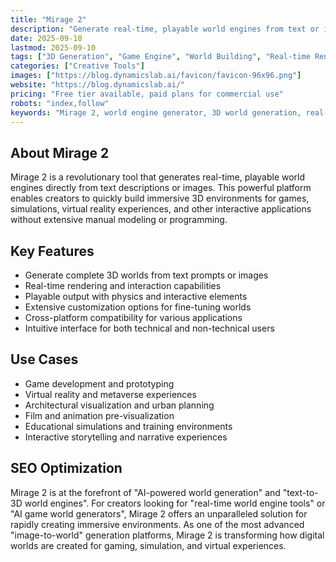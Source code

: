 ```yaml
---
title: "Mirage 2"
description: "Generate real-time, playable world engines from text or images"
date: 2025-09-10
lastmod: 2025-09-10
tags: ["3D Generation", "Game Engine", "World Building", "Real-time Rendering"]
categories: ["Creative Tools"]
images: ["https://blog.dynamicslab.ai/favicon/favicon-96x96.png"]
website: "https://blog.dynamicslab.ai/"
pricing: "Free tier available, paid plans for commercial use"
robots: "index,follow"
keywords: "Mirage 2, world engine generator, 3D world generation, real-time world engine, text-to-world, image-to-world"
---
```


## About Mirage 2

Mirage 2 is a revolutionary tool that generates real-time, playable world engines directly from text descriptions or images. This powerful platform enables creators to quickly build immersive 3D environments for games, simulations, virtual reality experiences, and other interactive applications without extensive manual modeling or programming.

## Key Features

- Generate complete 3D worlds from text prompts or images
- Real-time rendering and interaction capabilities
- Playable output with physics and interactive elements
- Extensive customization options for fine-tuning worlds
- Cross-platform compatibility for various applications
- Intuitive interface for both technical and non-technical users

## Use Cases

- Game development and prototyping
- Virtual reality and metaverse experiences
- Architectural visualization and urban planning
- Film and animation pre-visualization
- Educational simulations and training environments
- Interactive storytelling and narrative experiences

## SEO Optimization

Mirage 2 is at the forefront of "AI-powered world generation" and "text-to-3D world engines". For creators looking for "real-time world engine tools" or "AI game world generators", Mirage 2 offers an unparalleled solution for rapidly creating immersive environments. As one of the most advanced "image-to-world" generation platforms, Mirage 2 is transforming how digital worlds are created for gaming, simulation, and virtual experiences.